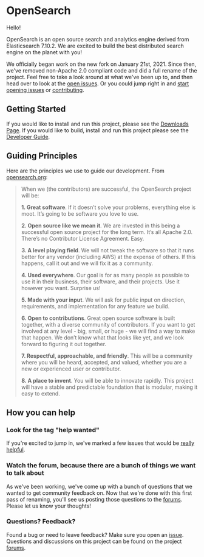 # OpenSearch

Hello!

OpenSearch is an open source search and analytics engine derived from Elasticsearch 7.10.2. We are excited to build the best distributed search engine on the planet with you!

We officially began work on the new fork on January 21st, 2021. Since then, we've removed non-Apache 2.0 compliant code and did a full rename of the project. Feel free to take a look around at what we've been up to, and then head over to look at the [open issues](https://github.com/opensearch-project/OpenSearch/issues). Or you could jump right in and [start opening issues](https://github.com/opensearch-project/OpenSearch/issues/new/choose) or [contributing](CONTRIBUTING.md).

## Getting Started

If you would like to install and run this project, please see the [Downloads Page](https://opensearch.org/downloads.html). If you would like to build, install and run this project please see the [Developer Guide](DEVELOPER_GUIDE.md).

## Guiding Principles

Here are the principles we use to guide our development. From [opensearch.org](http://opensearch.org):

> When we (the contributors) are successful, the OpenSearch project will be:
>
>**1. Great software**. If it doesn’t solve your problems, everything else is moot. It’s going to be software you love to use.
>
>**2. Open source like we mean it**. We are invested in this being a successful open source project for the long term. It’s all Apache 2.0. There’s no Contributor License Agreement. Easy.
>
>**3. A level playing field**. We will not tweak the software so that it runs better for any vendor (including AWS) at the expense of others. If this happens, call it out and we will fix it as a community.
>
>**4. Used everywhere**. Our goal is for as many people as possible to use it in their business, their software, and their projects. Use it however you want. Surprise us!
>
>**5. Made with your input**. We will ask for public input on direction, requirements, and implementation for any feature we build.
>
>**6. Open to contributions**. Great open source software is built together, with a diverse community of contributors. If you want to get involved at any level - big, small, or huge - we will find a way to make that happen. We don’t know what that looks like yet, and we look forward to figuring it out together.
>
>**7. Respectful, approachable, and friendly**. This will be a community where you will be heard, accepted, and valued, whether you are a new or experienced user or contributor.
>
>**8. A place to invent**. You will be able to innovate rapidly. This project will have a stable and predictable foundation that is modular, making it easy to extend.

## How you can help

### Look for the tag "help wanted"

If you're excited to jump in, we've marked a few issues that would be [really helpful](https://github.com/opensearch-project/OpenSearch/issues?q=is%3Aissue+is%3Aopen+label%3A%22help+wanted%22).

### Watch the forum, because there are a bunch of things we want to talk about

As we've been working, we've come up with a bunch of questions that we wanted to get community feedback on. Now that we're done with this first pass of renaming, you'll see us posting those questions to the [forums](https://discuss.opendistrocommunity.dev/). Please let us know your thoughts!

### Questions?  Feedback?

Found a bug or need to leave feedback? Make sure you open an [issue](https://github.com/opensearch-project/OpenSearch/issues/new/choose).
Questions and discussions on this project can be found on the project [forums](https://discuss.opendistrocommunity.dev/).
